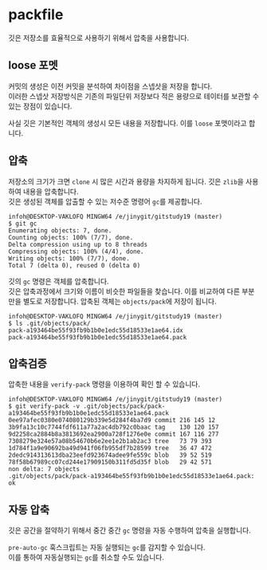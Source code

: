 # packfile
깃은 저장소를 효율적으로 사용하기 위해서 압축을 사용합니다.

## loose 포멧
커밋의 생성은 이전 커밋을 분석하여 차이점을 스넵삿을 저장을 합니다.  
이러한 스넵삿 저장방식은 기존의 파일단위 저장보다 적은 용량으로 테이터를 보관할 수 있는 장점이 있습니다.

사실 깃은 기본적인 객체의 생성시 모든 내용을 저장합니다. 이를 `loose` 포맷이라고 합니다. 

## 압축
저장소의 크기가 크면 `clone` 시 많은 시간과 용량을 차지하게 됩니다. 깃은 `zlib`을 사용하여 내용을 압축합니다.  
깃은 생성된 객체를 압출할 수 있는 저수준 명령어 `gc`를 제공합니다.

```
infoh@DESKTOP-VAKLOFQ MINGW64 /e/jinygit/gitstudy19 (master)
$ git gc
Enumerating objects: 7, done.
Counting objects: 100% (7/7), done.
Delta compression using up to 8 threads
Compressing objects: 100% (4/4), done.
Writing objects: 100% (7/7), done.
Total 7 (delta 0), reused 0 (delta 0)
```

깃의 `gc` 명령은 객체를 압축합니다.  
깃은 압축과정에서 크기와 이름이 비슷한 파일들을 찾습니다. 이를 비교하여 다른 부분만을 별도로 저장합니다. 압축된 객체는 `objects/pack`에 저장이 됩니다.

```
infoh@DESKTOP-VAKLOFQ MINGW64 /e/jinygit/gitstudy19 (master)
$ ls .git/objects/pack/
pack-a193464be55f93fb9b1b0e1edc55d18533e1ae64.idx
pack-a193464be55f93fb9b1b0e1edc55d18533e1ae64.pack
```

## 압축검증
압축한 내용을 `verify-pack` 명령을 이용하여 확인 할 수 있습니다.

```
infoh@DESKTOP-VAKLOFQ MINGW64 /e/jinygit/gitstudy19 (master)
$ git verify-pack -v .git/objects/pack/pack-a193464be55f93fb9b1b0e1edc55d18533e1ae64.pack
0ee97afec0380e074080129b339e5d284f4ba7d9 commit 216 145 12
3b9fa13c10c7744fdf611a77a2ac4db792c0baac tag    130 120 157
9d2258ca2884b8a3813692ea2900a728f1276e0e commit 167 116 277
7308279e324e57a08b54670b6e2ee1e2b1ab2ac3 tree   73 79 393
1d784f1a9e90692ba49d941f06fb955df7b28599 tree   36 47 472
2dedc914313613dba23eefd923674adee9fe559c blob   39 52 519
78f58b67989cc07cd244e17909150b311fd5d35f blob   29 42 571
non delta: 7 objects
.git/objects/pack/pack-a193464be55f93fb9b1b0e1edc55d18533e1ae64.pack: ok
```

## 자동 압축
깃은 공간을 절약하기 위해서 중간 중간 `gc` 명령을 자동 수행하여 압축을 실행합니다.

`pre-auto-gc` 훅스크립트는 자동 실행되는 `gc`를 감지할 수 있습니다.  
이를 통하여 자동실행되는 `gc`를 취소할 수도 있습니다.
